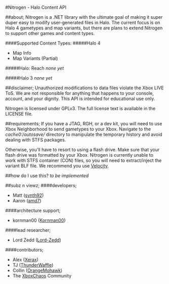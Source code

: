 #Nitrogen - Halo Content API

##about;
Nitrogen is a .NET library with the ultimate goal of making it super duper easy to modify user-generated files in Halo. The current focus is on Halo 4 gametypes and map variants, but there are plans to extend Nitrogen to support other games and content types.

####Supported Content Types:
#####Halo 4
+ Map Info
+ Map Variants (Partial)

#####Halo: Reach
_none yet_

#####Halo 3
_none yet_

##disclaimer;
Unauthorized modifications to data files violate the Xbox LIVE ToS. We are not responsible for anything that happens to your console, account, and your dignity. This API is intended for educational use only.

Nitrogen is licensed under GPLv3. The full license text is available in the LICENSE file.

##requirements;
If you have a JTAG, RGH, or a dev kit, you will need to use Xbox Neighborhood to send gametypes to your Xbox. Navigate to the *cache0:/autosave/* directory to manipulate the temporary history and avoid dealing with STFS packages.

Otherwise, you'll have to resort to using a flash drive. Make sure that your flash drive was formatted by your Xbox. Nitrogen is currently unable to work with STFS container (CON) files, so you will need to extract/inject the variant BLF file. We recommend you use [Velocity](https://github.com/hetelek/Velocity).

##how do I use this?
_to be implemented_

##subz n viewz;
####developers;
+ Matt ([synth92](http://github.com/synth92))
+ Aaron ([amd7](http://github.com/amd7))

####architecture support;
+ kornman00 ([Kornman00](http://github.com/Kornman00))

####lead researcher;
+ Lord Zedd ([Lord-Zedd](http://github.com/Lord-Zedd))

####contributors;
+ Alex ([Xerax](http://github.com/Xerax))
+ TJ ([ThunderWaffle](http://github.com/ThunderWaffle))
+ Collin ([OrangeMohawk](http://github.com/OrangeMohawk))
+ The [XboxChaos](http://xboxchaos.com) Community
